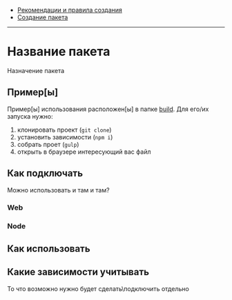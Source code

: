 - [Рекомендации и правила создания](_resources/info/helps.md)
- [Создание пакета](_resources/info/create_modules.md)
___

# Название пакета
Назначение пакета

## Пример[ы]
Пример[ы] использования расположен[ы] в папке [build](/build). Для его/их запуска нужно:
1. клонировать проект (`git clone`)
2. установить зависимости (`npm i`)
3. собрать проет (`gulp`)
4. открыть в браузере интересующий вас файл 

## Как подключать
Можно использовать и там и там?
### Web
### Node

## Как использовать

## Какие зависимости учитывать
То что возможно нужно будет сделать\подключить отдельно

